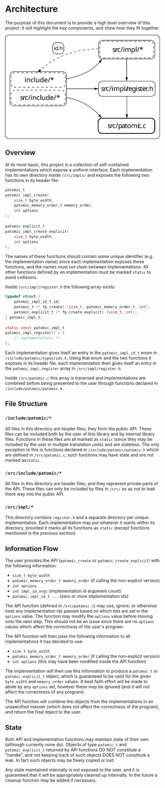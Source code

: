 # Architecture
The purpose of this document is to provide a high level overview of this project.
It will highlight the key components, and show how they fit together.

![AltText](assets/architecture_overview.svg)

## Overview
At its most basic, this project is a collection of self-contained implementations
which expose a uniform interface. Each implementation has its own directory inside
`/src/impls/` and exposes the following two functions in its header file:
```c
patomic_t
patomic_impl_create(
    size_t byte_width,
    patomic_memory_order_t memory_order,
    int options
);

patomic_explicit_t
patomic_impl_create_explicit(
    size_t byte_width,
    int options
);
```
The names of these functions should contain some unique identifier (e.g. the
implementation name) since each implementation exposes these functions, and the
names must not clash between implementations. All other functions defined by an
implementation must be marked `static` to avoid collisions.

Inside `/src/impl/register.h` the following array exists:
```c
typedef struct {
    patomic_impl_id_t id;
    patomic_t (* fp_create) (size_t, patomic_memory_order_t, int);
    patomic_explicit_t (* fp_create_explicit) (size_t, int);
} patomic_impl_t;

static const patomic_impl_t
patomic_impl_register[] = {
    /* implementations */
};
```
Each implementation gives itself an entry in the `patomic_impl_id_t` enum in
`/include/patomic/types/ids.h`. Using that enum and the two functions it exposes
in its header file, each implementation then gives itself an entry in the 
`patomic_impl_register` array in `/src/impl/register.h`.

Inside `/src/patomic.c` this array is traversed and implementations are combined
before being presented to the user through functions declared in 
`/include/patomic/patomic.h`.

## File Structure
### `/include/patomic/*`
All files in this directory are header files, they form the public API. These 
files can be included both by the user of this library and by internal library 
files. Functions in these files are all marked as `static` (since they may be
included by the user in multiple translation units) and are stateless.
The only exception to this is functions declared in `/include/patomic/patomic.h`
which are defined in `/src/patomic.c`; such functions may have state and are not
marked as`static`.

### `/src/include/patomic/*`
All files in this directory are header files, and they represent private parts of
the API. These files can only be included by files in `/src/` so as not to leak
there way into the public API.

### `/src/impl/*`
This directory contains `register.h` and a separate directory per unique
implementation. Each implementation may put whatever it wants within its directory,
provided it marks all its functions as `static` (except functions mentioned in 
the previous section).

## Information Flow
The user provides the API (`patomic_create` or `patomic_create_explicit`) with 
the following information:
* `size_t byte_width`
* `patomic_memory_order_t memory_order` (if calling the non-explicit version)
* `int options`
* `int impl_id_argc`  (implementation id argument count)
* `patomic_impl_id_t ...`  (zero or more implementation ids)

The API function (defined in `/src/patomic.c`) may use, ignore, or otherwise treat
any implementation ids passed based on which bits are set in the `options` value.
The function may modify the `options` value before moving onto the next step.
This should not be an issue since there are no `options` values which affect the
correctness of the user's program.

The API function will then pass the following information to all implementations
it has decided to use:
* `size_t byte_width`
* `patomic_memory_order_t memory_order` (if calling the non-explicit version)
* `int options` (this may have been modified inside the API function)

The implementation will then use this information to produce a `patomic_t` or
`patomic_explicit_t` object, which is guaranteed to be valid for the given
`byte_width` and `memory_order` values. A best faith effort will be made to abide
by any `options` set, however these may be ignored (and it will not affect the
correctness of any program).

The API function will combine the objects from the implementations in an unspecified
manner (which does not affect the correctness of the program), and return the 
final object to the user.

## State
Both API and implementation functions may maintain state of their own (although
currently none do). Objects of type `patomic_t` and `patomic_explicit_t` returned
by API functions DO NOT constitute a "handle", and not keeping track of such
objects DOES NOT constitute a leak. In fact such objects may be freely copied or
lost. 

Any state maintained internally is not exposed to the user, and it is 
guaranteed that it will be appropriately cleaned up internally. In the future a 
cleanup function may be added if necessary.